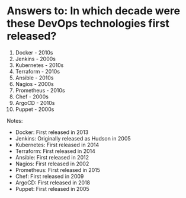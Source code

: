 # Answers to: In which decade were these DevOps technologies first released?

1. Docker - 2010s
2. Jenkins - 2000s
3. Kubernetes - 2010s
4. Terraform - 2010s
5. Ansible - 2010s
6. Nagios - 2000s
7. Prometheus - 2010s
8. Chef - 2000s
9. ArgoCD - 2010s
10. Puppet - 2000s

Notes:
- Docker: First released in 2013
- Jenkins: Originally released as Hudson in 2005
- Kubernetes: First released in 2014
- Terraform: First released in 2014
- Ansible: First released in 2012
- Nagios: First released in 2002
- Prometheus: First released in 2015
- Chef: First released in 2009
- ArgoCD: First released in 2018
- Puppet: First released in 2005